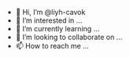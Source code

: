 - 👋 Hi, I’m @liyh-cavok
- 👀 I’m interested in ...
- 🌱 I’m currently learning ...
- 💞️ I’m looking to collaborate on ...
- 📫 How to reach me ...

<!---
liyh-cavok/liyh-cavok is a ✨ special ✨ repository because its `README.md` (this file) appears on your GitHub profile.
You can click the Preview link to take a look at your changes.
--->
